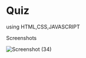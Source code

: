 # Quiz
using HTML,CSS,JAVASCRIPT

Screenshots

![Screenshot (34)](https://github.com/NarasimhaVarma-Kollati/Quiz/assets/136837121/62c85cd9-7118-4e5b-accd-4252f4daca7e)



